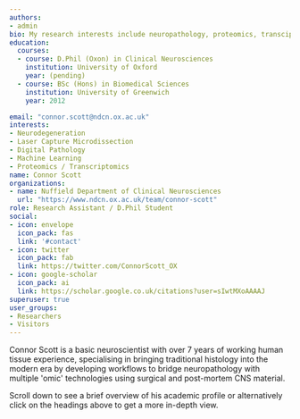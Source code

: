 ```yaml
---
authors:
- admin
bio: My research interests include neuropathology, proteomics, transciptomics and biomarker discovery. 
education:
  courses:
  - course: D.Phil (Oxon) in Clinical Neurosciences
    institution: University of Oxford
    year: (pending)
  - course: BSc (Hons) in Biomedical Sciences
    institution: University of Greenwich
    year: 2012

email: "connor.scott@ndcn.ox.ac.uk"
interests:
- Neurodegeneration
- Laser Capture Microdissection
- Digital Pathology
- Machine Learning
- Proteomics / Transcriptomics
name: Connor Scott
organizations:
- name: Nuffield Department of Clinical Neurosciences
  url: "https://www.ndcn.ox.ac.uk/team/connor-scott"
role: Research Assistant / D.Phil Student
social:
- icon: envelope
  icon_pack: fas
  link: '#contact'
- icon: twitter
  icon_pack: fab
  link: https://twitter.com/ConnorScott_OX
- icon: google-scholar
  icon_pack: ai
  link: https://scholar.google.co.uk/citations?user=sIwtMXoAAAAJ
superuser: true
user_groups:
- Researchers
- Visitors
--- 
```


Connor Scott is a basic neuroscientist with over 7 years of working human tissue experience, specialising in bringing traditional histology into the modern era by developing workflows to bridge neuropathology with multiple 'omic' technologies using surgical and post-mortem CNS material. 

Scroll down to see a brief overview of his academic profile or alternatively click on the headings above to get a more in-depth view.
